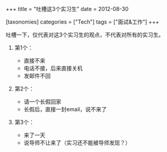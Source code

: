 +++
title = "吐槽这3个实习生"
date = 2012-08-30

[taxonomies]
categories = ["Tech"]
tags = ["面试&工作"]
+++

吐槽一下，仅代表对这3个实习生的观点，不代表对所有的实习生。


1. 第1个：
    - 直接不来
    - 电话不接，后来直接关机
    - 发邮件不回

2. 第2个：
    - 请一个长假回家
    - 长假后，直接一封email，说不来了

3. 第3个：
    - 来了一天
    - 说导师不让来了（实习还不能被导师发现？）


